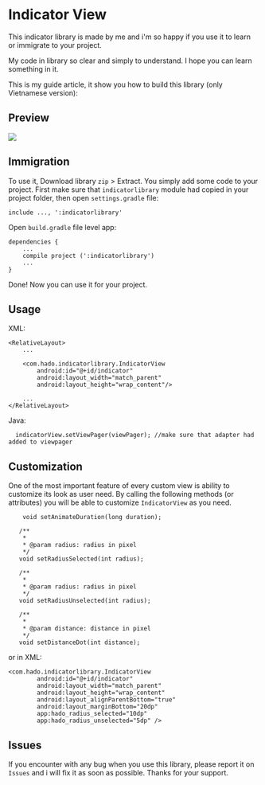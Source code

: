 # Indicator View

This indicator library is made by me and i'm so happy if you use it to learn or immigrate to your project.

My code in library so clear and simply to understand. I hope you can learn something in it.

This is my guide article, it show you how to build this library (only Vietnamese version): []()

## Preview

![](https://media.giphy.com/media/1D5IEz4oliWEE/giphy.gif)

## Immigration
To use it, Download library `zip` > Extract. You simply add some code to your project. First make sure that `indicatorlibrary` module had copied in your project folder, then open `settings.gradle` file:

```
include ..., ':indicatorlibrary'
```

Open `build.gradle` file level app:

```
dependencies {
    ...
    compile project (':indicatorlibrary')
    ...
}
```

Done! Now you can use it for your project.

## Usage

XML:

```
<RelativeLayout>
    ...

    <com.hado.indicatorlibrary.IndicatorView
        android:id="@+id/indicator"
        android:layout_width="match_parent"
        android:layout_height="wrap_content"/>

    ...
</RelativeLayout>
```

Java:

```
  indicatorView.setViewPager(viewPager); //make sure that adapter had added to viewpager
```

## Customization

One of the most important feature of every custom view is ability to customize its look as user need. By calling the following methods (or attributes) you will be able to customize `IndicatorView` as you need.

```
    void setAnimateDuration(long duration);

   /**
    *
    * @param radius: radius in pixel
    */
   void setRadiusSelected(int radius);

   /**
    *
    * @param radius: radius in pixel
    */
   void setRadiusUnselected(int radius);

   /**
    *
    * @param distance: distance in pixel
    */
   void setDistanceDot(int distance);
```

or in XML:

```
<com.hado.indicatorlibrary.IndicatorView
        android:id="@+id/indicator"
        android:layout_width="match_parent"
        android:layout_height="wrap_content"
        android:layout_alignParentBottom="true"
        android:layout_marginBottom="20dp"
        app:hado_radius_selected="10dp"
        app:hado_radius_unselected="5dp" />
```

## Issues

If you encounter with any bug when you use this library, please report it on `Issues` and i will fix it as soon as possible. Thanks for your support.
